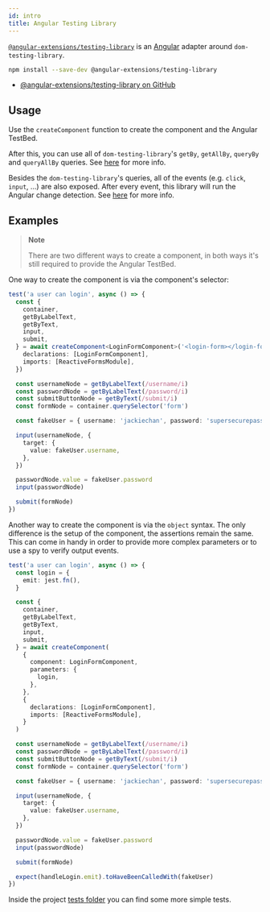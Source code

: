```yaml
---
id: intro
title: Angular Testing Library
---
```


[`@angular-extensions/testing-library`][gh] is an [Angular][angular] adapter
around `dom-testing-library`.

```bash
npm install --save-dev @angular-extensions/testing-library
```

- [@angular-extensions/testing-library on GitHub][gh]

## Usage

Use the `createComponent` function to create the component and the Angular
TestBed.

After this, you can use all of `dom-testing-library`'s `getBy`, `getAllBy`,
`queryBy` and `queryAllBy` queries. See [here](../api-queries) for more info.

Besides the `dom-testing-library`'s queries, all of the events (e.g. `click`,
`input`, ...) are also exposed. After every event, this library will run the
Angular change detection. See [here](../api-events) for more info.

## Examples

> **Note**
>
> There are two different ways to create a component, in both ways it's still
> required to provide the Angular TestBed.

One way to create the component is via the component's selector:

```typescript
test('a user can login', async () => {
  const {
    container,
    getByLabelText,
    getByText,
    input,
    submit,
  } = await createComponent<LoginFormComponent>('<login-form></login-form>', {
    declarations: [LoginFormComponent],
    imports: [ReactiveFormsModule],
  })

  const usernameNode = getByLabelText(/username/i)
  const passwordNode = getByLabelText(/password/i)
  const submitButtonNode = getByText(/submit/i)
  const formNode = container.querySelector('form')

  const fakeUser = { username: 'jackiechan', password: 'supersecurepassword' }

  input(usernameNode, {
    target: {
      value: fakeUser.username,
    },
  })

  passwordNode.value = fakeUser.password
  input(passwordNode)

  submit(formNode)
})
```

Another way to create the component is via the `object` syntax. The only
difference is the setup of the component, the assertions remain the same. This
can come in handy in order to provide more complex parameters or to use a spy to
verify output events.

```typescript
test('a user can login', async () => {
  const login = {
    emit: jest.fn(),
  }

  const {
    container,
    getByLabelText,
    getByText,
    input,
    submit,
  } = await createComponent(
    {
      component: LoginFormComponent,
      parameters: {
        login,
      },
    },
    {
      declarations: [LoginFormComponent],
      imports: [ReactiveFormsModule],
    }
  )

  const usernameNode = getByLabelText(/username/i)
  const passwordNode = getByLabelText(/password/i)
  const submitButtonNode = getByText(/submit/i)
  const formNode = container.querySelector('form')

  const fakeUser = { username: 'jackiechan', password: 'supersecurepassword' }

  input(usernameNode, {
    target: {
      value: fakeUser.username,
    },
  })

  passwordNode.value = fakeUser.password
  input(passwordNode)

  submit(formNode)

  expect(handleLogin.emit).toHaveBeenCalledWith(fakeUser)
})
```

Inside the project
[tests folder](https://github.com/angular-extensions/testing-library/tree/master/projects/testing-library/tests)
you can find some more simple tests.

[gh]: https://github.com/angular-extensions/testing-library
[angular]: https://angular.io/
